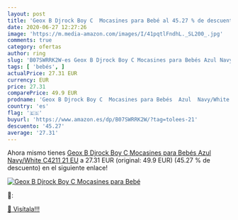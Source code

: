 ```yaml
---
layout: post
title: 'Geox B Djrock Boy C  Mocasines para Bebé al 45.27 % de descuento'
date: 2020-06-27 12:27:26
image: 'https://m.media-amazon.com/images/I/41pqtlFndhL._SL200_.jpg'
comments: true
category: ofertas
author: ring
slug: 'B07SWRRK2W-es Geox B Djrock Boy C Mocasines para Bebés Azul Navy/White...'
tags: [ 'bebés', ]
actualPrice: 27.31 EUR
currency: EUR
price: 27.31
comparePrice: 49.9 EUR
prodname: 'Geox B Djrock Boy C  Mocasines para Bebés  Azul  Navy/White C4211   21 EU'
country: 'es'
flag: '🇪🇸'
buyurl: 'https://www.amazon.es/dp/B07SWRRK2W/?tag=tolees-21'
descuento: '45.27'
average: '27.31'
---
```


Ahora mismo tienes [Geox B Djrock Boy C  Mocasines para Bebés  Azul  Navy/White C4211   21 EU](https://www.amazon.es/dp/B07SWRRK2W/?tag=tolees-21) a 27.31 EUR (original: 49.9 EUR) (45.27 %  de descuento) en el siguiente enlace!

[![Geox B Djrock Boy C  Mocasines para Bebé](https://m.media-amazon.com/images/I/41pqtlFndhL._SL200_.jpg)](https://www.amazon.es/dp/B07SWRRK2W/?tag=tolees-21)

🔎:


[🛒 Visítala!!!](https://www.amazon.es/dp/B07SWRRK2W/?tag=tolees-21)
